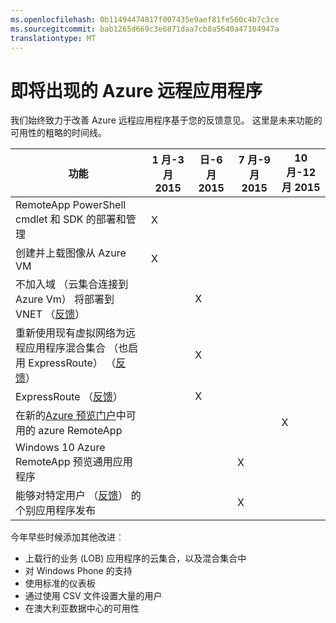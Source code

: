 ```yaml
---
ms.openlocfilehash: 0b11494474817f007435e9aef81fe560c4b7c3ce
ms.sourcegitcommit: bab1265d669c3e6871daa7cb8a5640a47104947a
translationtype: MT
---
```

<properties
    pageTitle="即将出现的 Azure 远程应用程序"
    description="学习时的 Azure RemoteApp 的新功能将不可用"
    services="remoteapp"
    documentationCenter=""
    authors="lizap"
    manager="mbaldwin" />

<tags
    ms.service="remoteapp"
    ms.workload="compute"
    ms.tgt_pltfrm="NA"
    ms.devlang="NA"
    ms.topic="article"
    ms.date="08/12/2015"
    ms.author="elizapo" />

# 即将出现的 Azure 远程应用程序

我们始终致力于改善 Azure 远程应用程序基于您的反馈意见。 这里是未来功能的可用性的粗略的时间线。

|功能|1 月-3 月 2015|日-6 月 2015|7 月-9 月 2015|10 月-12 月 2015|
|-----------|-------|-------|-------|-------|
|RemoteApp PowerShell cmdlet 和 SDK 的部署和管理|X| | | |
|创建并上载图像从 Azure VM|X| | | |
|不加入域 （云集合连接到 Azure Vm） 将部署到 VNET （[反馈](http://feedback.azure.com/forums/247748-azure-remoteapp/suggestions/5928457-provide-ability-to-add-vnet-to-cloud-deloyment-th)）| |X| | |
|重新使用现有虚拟网络为远程应用程序混合集合 （也启用 ExpressRoute） （[反馈](http://feedback.azure.com/forums/247748-azure-remoteapp/suggestions/5933123-existing-virtual-network-does-not-appear-when-tryi)）| |X| | |
|ExpressRoute （[反馈](http://feedback.azure.com/forums/247748-azure-remoteapp/suggestions/5933123-existing-virtual-network-does-not-appear-when-tryi)）| |X| | |
|在新的[Azure 预览门户](http://azure.microsoft.com/en-us/overview/preview-portal/)中可用的 azure RemoteApp| | | |X|
|Windows 10 Azure RemoteApp 预览通用应用程序| | |X| |
|能够对特定用户 （[反馈](http://feedback.azure.com/forums/247748-azure-remoteapp/suggestions/6067043-allow-the-ability-to-publish-specific-apps-to-spec)） 的个别应用程序发布| | |X| |

今年早些时候添加其他改进︰

- 上载行的业务 (LOB) 应用程序的云集合，以及混合集合中
- 对 Windows Phone 的支持
- 使用标准的仪表板
- 通过使用 CSV 文件设置大量的用户
- 在澳大利亚数据中心的可用性
 